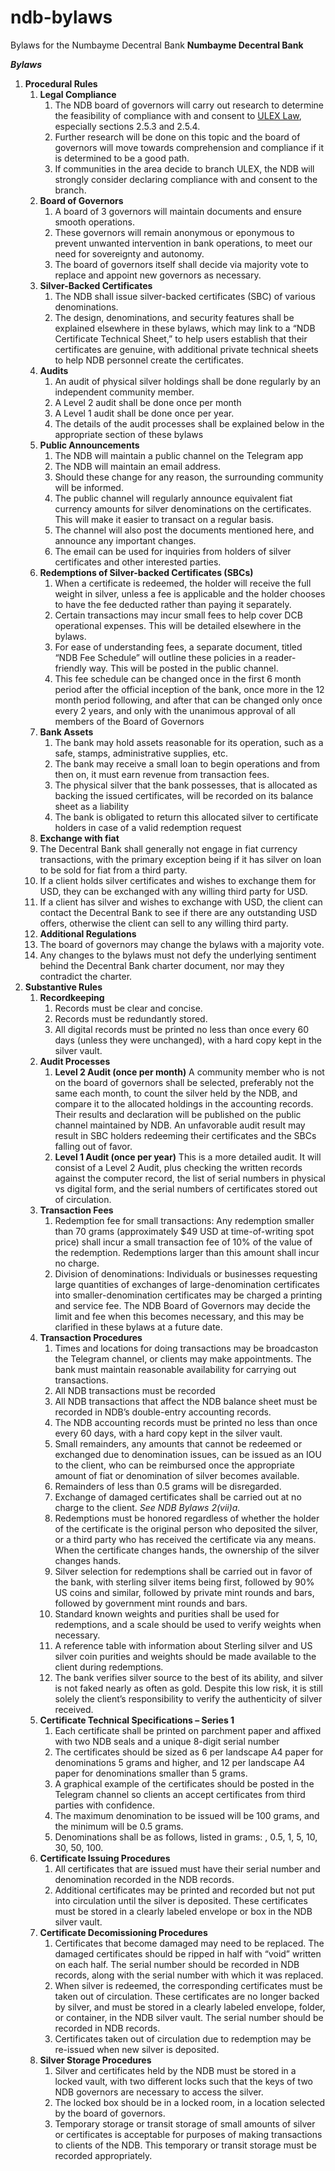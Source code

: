 # ndb-bylaws
Bylaws for the Numbayme Decentral Bank
﻿****Numbayme Decentral Bank****

***Bylaws***

1. **Procedural Rules**
   1. **Legal Compliance** 
      1. The NDB board of governors will carry out research to determine the feasibility of compliance with and consent to [ULEX Law](https://github.com/ulex-opensource/Ulex), especially sections 2.5.3 and 2.5.4.
      1. Further research will be done on this topic and the board of governors will move towards comprehension and compliance if it is determined to be a good path.
      1. If communities in the area decide to branch ULEX, the NDB will strongly consider declaring compliance with and consent to the branch.
   4. **Board of Governors** 
      1. A board of 3 governors will maintain documents and ensure smooth operations.
      1. These governors will remain anonymous or eponymous to prevent unwanted intervention in bank operations, to meet our need for sovereignty and autonomy.
      1. The board of governors itself shall decide via majority vote to replace and appoint new governors as necessary.
   5. **Silver-Backed Certificates**
      1. The NDB shall issue silver-backed certificates (SBC) of various denominations.
      1. The design, denominations, and security features shall be explained elsewhere in these bylaws, which may link to a “NDB Certificate Technical Sheet,”  to help users establish that their certificates are genuine, with additional private technical sheets to help NDB personnel create the certificates.
   6. **Audits**
      1. An audit of physical silver holdings shall be done regularly by an independent community member.
      1. A Level 2 audit shall be done once per month
      1. A Level 1 audit shall be done once per year.
      1. The details of the audit processes shall be explained below in the appropriate section of these bylaws
   7. **Public Announcements**
      1. The NDB will maintain a public channel on the Telegram app
      1. The NDB will maintain an email address.
      1. Should these change for any reason, the surrounding community will be informed.
      1. The public channel will regularly announce equivalent fiat currency amounts for silver denominations on the certificates. This will make it easier to transact on a regular basis.
      1. The channel will also post the documents mentioned here, and announce any important changes.
      1. The email can be used for inquiries from holders of silver certificates and other interested parties.
   8. **Redemptions of Silver-backed Certificates (SBCs)**  
      1. When a certificate is redeemed, the holder will receive the full weight in silver, unless a fee is applicable and the holder chooses to have the fee deducted rather than paying it separately.
      1. Certain transactions may incur small fees to help cover DCB operational expenses. This will be detailed elsewhere in the bylaws.
      1. For ease of understanding fees, a separate document, titled “NDB Fee Schedule” will outline these policies in a reader-friendly way. This will be posted in the public channel.
      1. This fee schedule can be changed once in the first 6 month period after the official inception of the bank, once more in the 12 month period following, and after that can be changed only once every 2 years, and only with the unanimous approval of all members of the Board of Governors
   9. **Bank Assets**
      1. The bank may hold assets reasonable for its operation, such as a safe, stamps, administrative supplies, etc.
      1. The bank may receive a small loan to begin operations and from then on, it must earn revenue from transaction fees.
      1. The physical silver that the bank possesses, that is allocated as backing the issued certificates, will be recorded on its balance sheet as a liability
      1. The bank is obligated to return this allocated silver to certificate holders in case of a valid redemption request
   10. **Exchange with fiat**
      1. The Decentral Bank shall generally not engage in fiat currency transactions, with the primary exception being if it has silver on loan to be sold for fiat from a third party.
      1. If a client holds silver certificates and wishes to exchange them for USD, they can be exchanged with any willing third party for USD.
      1. If a client has silver and wishes to exchange with USD, the client can contact the Decentral Bank to see if there are any outstanding USD offers, otherwise the client can sell to any willing third party.
   11. **Additional Regulations**
      1. The board of governors may change the bylaws with a majority vote.
      1. Any changes to the bylaws must not defy the underlying sentiment behind the Decentral Bank charter document, nor may they contradict the charter.
1. **Substantive Rules**
   1. **Recordkeeping**
      1. Records must be clear and concise.
      1. Records must be redundantly stored.
      1. All digital records must be printed no less than once every 60 days (unless they were unchanged), with a hard copy kept in the silver vault.
   1. **Audit Processes**
      1. **Level 2 Audit (once per month)** A community member who is not on the board of governors shall be selected, preferably not the same each month, to count the silver held by the NDB, and compare it to the allocated holdings in the accounting records. Their results and declaration will be published on the public channel maintained by NDB. An unfavorable audit result may result in SBC holders redeeming their certificates and the SBCs falling out of favor.
      1. **Level 1 Audit (once per year)** This is a more detailed audit. It will consist of a Level 2 Audit, plus checking the written records against the computer record, the list of serial numbers in physical vs digital form, and the serial numbers of certificates stored out of circulation.
   1. **Transaction Fees**
      1. Redemption fee for small transactions: Any redemption smaller than 70 grams (approximately $49 USD at time-of-writing spot price) shall incur a small transaction fee of 10% of the value of the redemption. Redemptions larger than this amount shall incur no charge.
      1. Division of denominations: Individuals or businesses requesting large quantities of exchanges of large-denomination certificates into smaller-denomination certificates may be charged a printing and service fee. The NDB Board of Governors may decide the limit and fee when this becomes necessary, and this may be clarified in these bylaws at a future date.
   1. **Transaction Procedures**
      1. Times and locations for doing transactions may be broadcaston the Telegram channel, or clients may make appointments. The bank must maintain reasonable availability for carrying out transactions.
      1. All NDB transactions must be recorded
      1. All NDB transactions that affect the NDB balance sheet must be recorded in NDB’s double-entry accounting records.
      1. The NDB accounting records must be printed no less than once every 60 days, with a hard copy kept in the silver vault.
      1. Small remainders, any amounts that cannot be redeemed or exchanged due to denomination issues, can be issued as an IOU to the client, who can be reimbursed once the appropriate amount of fiat or denomination of silver becomes available.
      1. Remainders of less than 0.5 grams will be disregarded.
      1. Exchange of damaged certificates shall be carried out at no charge to the client. *See NDB Bylaws 2(vii)a.*
      1. Redemptions must be honored regardless of whether the holder of the certificate is the original person who deposited the silver, or a third party who has received the certificate via any means. When the certificate changes hands, the ownership of the silver changes hands.
      1. Silver selection for redemptions shall be carried out in favor of the bank, with sterling silver items being first, followed by 90% US coins and similar, followed by private mint rounds and bars, followed by government mint rounds and bars.
      1. Standard known weights and purities shall be used for redemptions, and a scale should be used to verify weights when necessary.  
      1. A reference table with information about Sterling silver and US silver coin purities and weights should be made available to the client during redemptions.
      1. The bank verifies silver source to the best of its ability, and silver is not faked nearly as often as gold. Despite this low risk, it is still solely the client’s responsibility to verify the authenticity of silver received.
   1. **Certificate Technical Specifications – Series 1**
      1. Each certificate shall be printed on parchment paper and affixed with two NDB seals and a unique 8-digit serial number
      1. The certificates should be sized as 6 per landscape A4 paper for denominations 5 grams and higher, and 12 per landscape A4 paper for denominations smaller than 5 grams.
      1. A graphical example of the certificates should be posted in the Telegram channel so clients an accept certificates from third parties with confidence.
      1. The maximum denomination to be issued will be 100 grams, and the minimum will be 0.5 grams.
      1. Denominations shall be as follows, listed in grams: , 0.5, 1, 5, 10, 30, 50, 100.
   1. **Certificate Issuing Procedures**
      1. All certificates that are issued must have their serial number and denomination recorded in the NDB records.
      1. Additional certificates may be printed and recorded but not put into circulation until the silver is deposited. These certificates must be stored in a clearly labeled envelope or box in the NDB silver vault.
   1. **Certificate Decomissioning Procedures**
      1. Certificates that become damaged may need to be replaced. The damaged certificates should be ripped in half with “void” written on each half. The serial number should be recorded in NDB records, along with the serial number with which it was replaced.
      1. When silver is redeemed, the corresponding certificates must be taken out of circulation. These certificates are no longer backed by silver, and must be stored in a clearly labeled envelope, folder, or container, in the NDB silver vault. The serial number should be recorded in NDB records.
      1. Certificates taken out of circulation due to redemption may be re-issued when new silver is deposited.
   1. **Silver Storage Procedures**
      1. Silver and certificates held by the NDB must be stored in a locked vault, with two different locks such that the keys of two NDB governors are necessary to access the silver.
      1. The locked box should be in a locked room, in a location selected by the board of governors.
      1. Temporary storage or transit storage of small amounts of silver or certificates is acceptable for purposes of making transactions to clients of the NDB. This temporary or transit storage must be recorded appropriately.






